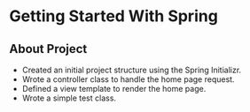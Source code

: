 # Getting Started With Spring

## About Project
- Created an initial project structure using the Spring Initializr.
- Wrote a controller class to handle the home page request.
- Defined a view template to render the home page. 
- Wrote a simple test class.